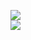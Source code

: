 [![](https://img.shields.io/badge/Made%20With-Github%20Spray-lightgrey.svg?style=for-the-badge&logo=github)](https://github.com/Annihil/github-spray#22661)  
[![](https://i.imgur.com/2DrTn0Z.gif)](https://github.com/Annihil/github-spray)